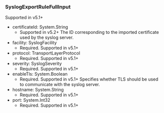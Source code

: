 ### SyslogExportRuleFullInput
Supported in v5.1+

- certificateId: System.String
  - Supported in v5.2+
      The ID corresponding to the imported certificate used by the syslog server.
- facility: SyslogFacility
  - Required. Supported in v5.1+
- protocol: TransportLayerProtocol
  - Required. Supported in v5.1+
- severity: SyslogSeverity
  - Required. Supported in v5.1+
- enableTls: System.Boolean
  - Required. Supported in v5.1+
      Specifies whether TLS should be used to communicate with the syslog server.
- hostname: System.String
  - Required. Supported in v5.1+
- port: System.Int32
  - Required. Supported in v5.1+

